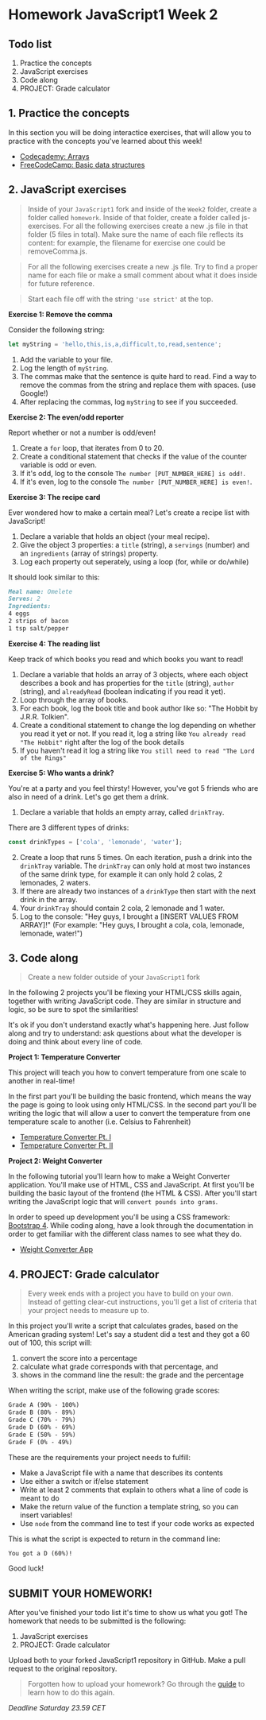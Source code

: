 # Homework JavaScript1 Week 2

## **Todo list**

1. Practice the concepts
2. JavaScript exercises
3. Code along
4. PROJECT: Grade calculator

## **1. Practice the concepts**

In this section you will be doing interactice exercises, that will allow you to practice with the concepts you've learned about this week!

- [Codecademy: Arrays](https://www.codecademy.com/courses/introduction-to-javascript/lessons/arrays)
- [FreeCodeCamp: Basic data structures](https://learn.freecodecamp.org/javascript-algorithms-and-data-structures/basic-data-structures)

## **2. JavaScript exercises**

> Inside of your `JavaScript1` fork and inside of the `Week2` folder, create a folder called `homework`. Inside of that folder, create a folder called js-exercises. For all the following exercises create a new .js file in that folder (5 files in total). Make sure the name of each file reflects its content: for example, the filename for exercise one could be removeComma.js.

> For all the following exercises create a new .js file. Try to find a proper name for each file or make a small comment about what it does inside for future reference.

> Start each file off with the string `'use strict'` at the top.

**Exercise 1: Remove the comma**

Consider the following string:

```js
let myString = 'hello,this,is,a,difficult,to,read,sentence';
```

1. Add the variable to your file.
2. Log the length of `myString`.
3. The commas make that the sentence is quite hard to read. Find a way to remove the commas from the string and replace them with spaces. (use Google!)
4. After replacing the commas, log `myString` to see if you succeeded.

**Exercise 2: The even/odd reporter**

Report whether or not a number is odd/even!

1. Create a `for` loop, that iterates from 0 to 20.
2. Create a conditional statement that checks if the value of the counter variable is odd or even.
3. If it's odd, log to the console `The number [PUT_NUMBER_HERE] is odd!`.
4. If it's even, log to the console `The number [PUT_NUMBER_HERE] is even!`.

**Exercise 3: The recipe card**

Ever wondered how to make a certain meal? Let's create a recipe list with JavaScript!

1. Declare a variable that holds an object (your meal recipe).
2. Give the object 3 properties: a `title` (string), a `servings` (number) and an `ingredients` (array of strings) property.
3. Log each property out seperately, using a loop (for, while or do/while)

It should look similar to this:

```markdown
Meal name: Omelete
Serves: 2
Ingredients:
4 eggs
2 strips of bacon
1 tsp salt/pepper
```

**Exercise 4: The reading list**

Keep track of which books you read and which books you want to read!

1. Declare a variable that holds an array of 3 objects, where each object describes a book and has properties for the `title` (string), `author` (string), and `alreadyRead` (boolean indicating if you read it yet).
2. Loop through the array of books.
3. For each book, log the book title and book author like so: "The Hobbit by J.R.R. Tolkien".
4. Create a conditional statement to change the log depending on whether you read it yet or not. If you read it, log a string like `You already read "The Hobbit"` right after the log of the book details
5. If you haven't read it log a string like `You still need to read "The Lord of the Rings"`

**Exercise 5: Who wants a drink?**

You're at a party and you feel thirsty! However, you've got 5 friends who are also in need of a drink. Let's go get them a drink.

1. Declare a variable that holds an empty array, called `drinkTray`.

There are 3 different types of drinks:

```js
const drinkTypes = ['cola', 'lemonade', 'water'];
```

2. Create a loop that runs 5 times. On each iteration, push a drink into the `drinkTray` variable. The `drinkTray` can only hold at most two instances of the same drink type, for example it can only hold 2 colas, 2 lemonades, 2 waters.
3. If there are already two instances of a `drinkType` then start with the next drink in the array.
4. Your `drinkTray` should contain 2 cola, 2 lemonade and 1 water.
5. Log to the console: "Hey guys, I brought a [INSERT VALUES FROM ARRAY]!" (For example: "Hey guys, I brought a cola, cola, lemonade, lemonade, water!")

## **3. Code along**

> Create a new folder outside of your `JavaScript1` fork

In the following 2 projects you'll be flexing your HTML/CSS skills again, together with writing JavaScript code. They are similar in structure and logic, so be sure to spot the similarities!

It's ok if you don't understand exactly what's happening here. Just follow along and try to understand: ask questions about what the developer is doing and think about every line of code.

**Project 1: Temperature Converter**

This project will teach you how to convert temperature from one scale to another in real-time!

In the first part you'll be building the basic frontend, which means the way the page is going to look using only HTML/CSS. In the second part you'll be writing the logic that will allow a user to convert the temperature from one temperature scale to another (i.e. Celsius to Fahrenheit)

- [Temperature Converter Pt. I](https://www.youtube.com/watch?v=EHclqGV_KME)
- [Temperature Converter Pt. II](https://www.youtube.com/watch?v=8mRGfLL1nzE)

**Project 2: Weight Converter**

In the following tutorial you'll learn how to make a Weight Converter application. You'll make use of HTML, CSS and JavaScript. At first you'll be building the basic layout of the frontend (the HTML & CSS). After you'll start writing the JavaScript logic that will `convert pounds into grams`.

In order to speed up development you'll be using a CSS framework: [Bootstrap 4](https://www.getbootstrap.com). While coding along, have a look through the documentation in order to get familiar with the different class names to see what they do.

- [Weight Converter App](https://www.youtube.com/watch?v=7l-ZAuU8TXc)

## **4. PROJECT: Grade calculator**

> Every week ends with a project you have to build on your own. Instead of getting clear-cut instructions, you'll get a list of criteria that your project needs to measure up to.

In this project you'll write a script that calculates grades, based on the American grading system! Let's say a student did a test and they got a 60 out of 100, this script will:

1. convert the score into a percentage
2. calculate what grade corresponds with that percentage, and
3. shows in the command line the result: the grade and the percentage

When writing the script, make use of the following grade scores:

```markdown
Grade A (90% - 100%)
Grade B (80% - 89%)
Grade C (70% - 79%)
Grade D (60% - 69%)
Grade E (50% - 59%)
Grade F (0% - 49%)
```

These are the requirements your project needs to fulfill:

- Make a JavaScript file with a name that describes its contents
- Use either a switch or if/else statement
- Write at least 2 comments that explain to others what a line of code is meant to do
- Make the return value of the function a template string, so you can insert variables!
- Use `node` from the command line to test if your code works as expected

This is what the script is expected to return in the command line:

```markdown
You got a D (60%)!
```

Good luck!

## **SUBMIT YOUR HOMEWORK!**

After you've finished your todo list it's time to show us what you got! The homework that needs to be submitted is the following:

1. JavaScript exercises
2. PROJECT: Grade calculator

Upload both to your forked JavaScript1 repository in GitHub. Make a pull request to the original repository.

> Forgotten how to upload your homework? Go through the [guide](../hand-in-homework-guide.md) to learn how to do this again.

_Deadline Saturday 23.59 CET_

